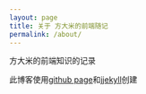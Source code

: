 ```yaml
---
layout: page
title: 关于 方大米的前端随记
permalink: /about/
---
```

方大米的前端知识的记录

此博客使用[github page](https://pages.github.com/)和j[jekyll](http://jekyllrb.com/)创建

